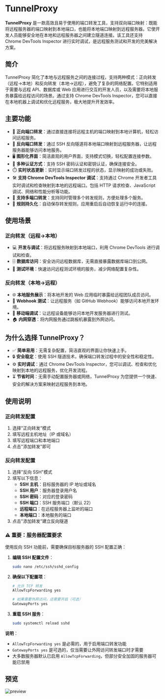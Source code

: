 # TunnelProxy

**TunnelProxy** 是一款高效且易于使用的端口转发工具，支持双向端口映射：既能将远程服务器的端口映射到本地端口，也能将本地端口映射到远程服务器。它使开发人员能够安全地在本地和远程服务器之间建立隧道连接。该工具还支持 Chrome DevTools Inspector 进行实时调试，是远程服务测试和开发的完美解决方案。

## 简介

TunnelProxy 简化了本地与远程服务之间的连接过程，支持两种模式：正向转发（远程→本地）和反向转发（本地→远程），避免了复杂的网络配置。它特别适用于需要与远程 API、数据库或 Web 应用进行交互的开发人员，以及需要将本地服务暴露给远程访问的场景。通过支持 Chrome DevTools Inspector，您可以直接在本地机器上调试和优化远程服务，极大地提升开发效率。

## 主要功能

- 🔌 **正向端口转发**：通过直接连接将远程主机的端口映射到本地计算机，轻松访问远程服务。
- 🔄 **反向端口转发**：通过 SSH 反向隧道将本地端口映射到远程服务器，让远程服务器能够访问本地服务。
- 🖥️ **图形化界面**：简洁直观的用户界面，支持模式切换，轻松配置连接参数。
- 🔐 **多种认证方式**：支持 SSH 密码认证和密钥认证，确保连接安全。
- ⏱️ **实时状态更新**：实时显示端口转发过程的状态，显示映射的成功或失败。
- 🛠️ **支持 Chrome DevTools Inspector 调试**：支持通过 Chrome 开发者工具实时调试和检查映射到本地的远程端口。包括 HTTP 请求检查、JavaScript 调试、网络和性能分析等功能。
- 📱 **支持多端口转发**：支持同时管理多个转发规则，方便处理多个服务。
- 💾 **规则持久化**：自动保存转发规则，应用重启后自动恢复运行中的连接。

## 使用场景

### 正向转发（远程→本地）
- 💻 **开发与调试**：将远程服务映射到本地端口，利用 Chrome DevTools 进行调试和检查。
- 🗄️ **数据库访问**：安全访问远程数据库，无需直接暴露数据库端口到公网。
- 🧪 **测试环境**：快速访问远程测试环境的服务，减少网络配置复杂性。

### 反向转发（本地→远程）
- 🌐 **本地服务展示**：将本地开发的 Web 应用临时暴露给远程团队成员访问。
- 🔗 **Webhook 测试**：让远程服务（如 GitHub Webhook）能够访问本地开发环境。
- 📱 **移动端调试**：让远程设备能够访问本地开发服务器进行测试。
- 🏠 **内网穿透**：将内网服务通过跳板机暴露到外网访问。

## 为什么选择 TunnelProxy？

- ✅ **简单易用**：无需复杂配置，简洁直观的界面让你快速上手。
- 🔒 **安全稳定**：使用 SSH 隧道技术，确保端口转发过程中的安全性和稳定性。
- ⚙️ **实时调试**：通过 Chrome DevTools Inspector，您可以调试、检查和优化映射到本地的远程服务，优化开发流程。
- ⏳ **节省时间**：无需手动配置服务器或网络，TunnelProxy 为您提供一个快速、安全的解决方案来映射远程服务到本地。


## 使用说明

### 正向转发配置
1. 选择"正向转发"模式
2. 填写远程主机地址（IP 或域名）
3. 填写远程端口和本地端口
4. 点击"添加转发"即可

### 反向转发配置
1. 选择"反向 SSH"模式
2. 填写以下信息：
   - **SSH 主机**：目标服务器的 IP 地址或域名
   - **SSH 用户**：服务器登录用户名
   - **SSH 密码**：对应的登录密码
   - **SSH 端口**：SSH 服务端口（默认 22）
   - **远程端口**：在远程服务器上监听的端口
   - **本地端口**：本地服务的端口
3. 点击"添加转发"建立反向隧道

### ⚠️ 重要：服务器配置要求

使用反向 SSH 功能前，需要确保目标服务器的 SSH 配置正确：

1. **编辑 SSH 配置文件**：
   ```bash
   sudo nano /etc/ssh/sshd_config
   ```

2. **确保以下配置项**：
   ```bash
   # 允许 TCP 转发
   AllowTcpForwarding yes
   
   # 如果需要外网访问，还需要开启（可选）
   GatewayPorts yes
   ```

3. **重载 SSH 服务**：
   ```bash
   sudo systemctl reload sshd
   ```

**说明**：
- `AllowTcpForwarding yes` 是必需的，用于启用端口转发功能
- `GatewayPorts yes` 是可选的，仅当需要让外网访问转发端口时才需要
- 大多数服务器默认已启用 `AllowTcpForwarding`，但部分安全加固的服务器可能已禁用

## 预览

<image src="./preview.png" alt="preview" />